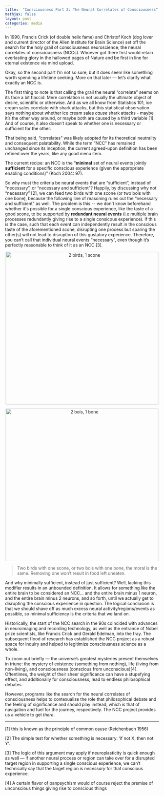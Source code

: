 ```yaml
---
title:  "Consciousness Part 2: The Neural Correlates of Consciousness"
mathjax: false
layout: post
categories: media
---
```


In 1990, Francis Crick (of double helix fame) and Christof Koch (dog lover and current director of the Allen Institute for Brain Science) set off the search for the holy grail of consciousness neuroscience; the neural correlates of consciousness (NCCs). Whoever got there first would retain everlasting glory in the hallowed pages of Nature and be first in line for eternal existence via mind upload.

Okay, so the second part I’m not so sure, but it does seem like something worth spending a lifetime seeking. More on that later — let’s clarify what exactly an NCC is.

The first thing to note is that calling the grail the neural “correlate” seems on its face a bit flaccid. Mere correlation is not usually the ultimate object of desire, scientific or otherwise. And as we all know from Statistics 101, ice cream sales correlate with shark attacks, but this statistical observation says nothing about whether ice cream sales *cause* shark attacks - maybe it’s the other way around, or maybe both are caused by a third variable [1]. And of course, it also doesn’t speak to whether one is necessary or sufficient for the other.

That being said, “correlates” was likely adopted for its theoretical neutrality and consequent palatability. While the term “NCC” has remained unchanged since its inception, the current agreed-upon definition has been refined over the years, like any good menu item. 

The current recipe: an NCC is the “**minimal** set of neural events jointly **sufficient** for a specific conscious experience (given the appropriate enabling conditions)” (Koch 2004: 97). 

So why must the criteria be neural events that are “sufficient”, instead of “necessary”, or “necessary and sufficient”? Happily, by discussing why not “necessary” [2], we can feed two birds with one scone (or two bois with one bone), because the following line of reasoning rules out the “necessary and sufficient” as well. The problem is this -- we don't know beforehand whether it's possible for a single conscious experience, like the taste of a good scone, to be supported by **redundant neural events** (i.e multiple brain processes redundantly giving rise to a single consicous experience). If this is the case, such that each event can independently result in the conscious taste of the aforementioned scone, disrupting one process but sparing the other(s) will not lead to disruption of this gustatory experience. Therefore, you can’t call that individual neural events “necessary”, even though it’s perfectly reasonable to think of it as an NCC [3]. 

<p align="center">
  <img width="500" src="https://user-images.githubusercontent.com/49765705/184532078-07da33b7-4e63-491b-b750-eec15d315aea.png" alt="2 birds, 1 scone">
</p>

<p align="center">
  <img width="500" src="https://user-images.githubusercontent.com/49765705/184532086-6bd17f81-2dba-4d2a-8970-1eeb74b0b8d1.png" alt="2 bois, 1 bone">
</p>

> Two birds with one scone, or two bois with one bone, the moral is the same. Removing one won’t result in food left uneaten.
>

And why minimally sufficient, instead of just sufficient? Well, lacking this modifier results in an unbounded definition. It allows for something like the entire brain to be considered an NCC… and the entire brain minus 1 neuron, and the entire brain minus 2 neurons, and so forth, until we actually get to disrupting the conscious experience in question. The logical conclusion is that we should shave off as much excess neural activity/regions/events as possible, so minimal sufficiency is the criteria that we land on.

Historically, the start of the NCC search in the 90s coincided with advances in neuroimaging and recording technology, as well as the entrance of Nobel prize scientists, like Francis Crick and Gerald Edelman, into the fray. The subsequent flood of research has established the NCC project as a robust space for inquiry and helped to legitimize consciousness science as a whole. 

To zoom out briefly — the universe’s greatest mysteries present themselves in triune: the mystery of existence (something from nothing), life (living from non-living), and consciousness (conscious from unconscious)[4]. Oftentimes, the weight of their sheer significance can have a stupefying effect, and additionally for consciousness, lead to endless philosophical debates. 

However, programs like the search for the neural correlates of consciousness helps to contexualize the role that philosophical debate and the feeling of significance and should play instead, which is that of navigation and fuel for the journey, respectively. The NCC project provides us a vehicle to get *there*.

---
[1] this is known as the principle of common cause (Reichenbach 1956) 

[2] The simple test for whether something is necessary: ‘if not X, then not Y’.

[3] The logic of this argument may apply if neuroplasticity is quick enough as well — if another neural process or region can take over for a disrupted target region in supporting a single conscious experience, we can’t technically say that the target region is *necessary* for that conscious experience.

[4] A certain flavor of panpsychism would of course reject the premise of unconscious things giving rise to conscious things
